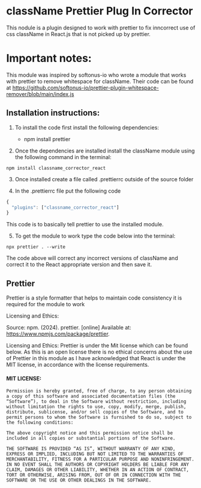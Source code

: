 # className Prettier Plug In Corrector
This nodule is a plugin designed to work with prettier to fix inncorrect use of css className in React.js that is not picked up by prettier.

# Important notes:
This module was inspired by softonus-io who wrote a module that works with prettier to remove whitespace for className. Their code can be found at https://github.com/softonus-io/prettier-plugin-whitespace-remover/blob/main/index.js

## Installation instructions:

1. To install the code first install the following dependencies:
    
    - npm install prettier
2. Once the dependencies are installed install the className module using the following command in the terminal:
```
npm install classname_corrector_react
```


3. Once installed create a file called .prettierrc outside of the source folder

4. In the .prettierrc file put the following code
```JavaScript
{
  "plugins": ["classname_corrector_react"]
}
```
This code is to basically tell prettier to use the installed module.

5. To get the module to work type the code below into the terminal:
```
npx prettier . --write
``` 
The code above will correct any incorrect versions of className and correct it to the React appropriate version and then save it. 

## Prettier
Prettier is a style formatter that helps to maintain code consistency it is required for the module to work

Licensing and Ethics:

Source: npm. (2024). prettier. [online] Available at: https://www.npmjs.com/package/prettier.

Licensing and Ethics: Prettier is under the Mit license which can be found below. As this is an open license there is no ethical concerns about the use of Prettier in this module as I have acknowledged that React is under the MIT license, in accordance with the license requirements.

#### MIT LICENSE:

```
Permission is hereby granted, free of charge, to any person obtaining a copy of this software and associated documentation files (the “Software”), to deal in the Software without restriction, including without limitation the rights to use, copy, modify, merge, publish, distribute, sublicense, and/or sell copies of the Software, and to permit persons to whom the Software is furnished to do so, subject to the following conditions:

The above copyright notice and this permission notice shall be included in all copies or substantial portions of the Software.

THE SOFTWARE IS PROVIDED “AS IS”, WITHOUT WARRANTY OF ANY KIND, EXPRESS OR IMPLIED, INCLUDING BUT NOT LIMITED TO THE WARRANTIES OF MERCHANTABILITY, FITNESS FOR A PARTICULAR PURPOSE AND NONINFRINGEMENT. IN NO EVENT SHALL THE AUTHORS OR COPYRIGHT HOLDERS BE LIABLE FOR ANY CLAIM, DAMAGES OR OTHER LIABILITY, WHETHER IN AN ACTION OF CONTRACT, TORT OR OTHERWISE, ARISING FROM, OUT OF OR IN CONNECTION WITH THE SOFTWARE OR THE USE OR OTHER DEALINGS IN THE SOFTWARE.
```